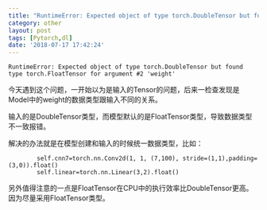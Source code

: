 ```yaml
---
title: "RuntimeError: Expected object of type torch.DoubleTensor but found type torch.FloatTensor for argument #2 'weight'解决办法"
category: other
layout: post
tags: [Pytorch,dl]
date: '2018-07-17 17:42:24'
---
```




```
RuntimeError: Expected object of type torch.DoubleTensor but found type torch.FloatTensor for argument #2 'weight'
```
今天遇到这个问题，一开始以为是输入的Tensor的问题，后来一检查发现是Model中的weight的数据类型跟输入不同的关系。

输入的是DoubleTensor类型，而模型默认的是FloatTensor类型，导致数据类型不一致报错。

解决的办法就是在模型创建和输入的时候统一数据类型，比如：
```
		self.cnn7=torch.nn.Conv2d(1, 1, (7,100), stride=(1,1),padding=(3,0)).float()
		self.linear=torch.nn.Linear(3,2).float()
```

另外值得注意的一点是FloatTensor在CPU中的执行效率比DoubleTensor更高。因为尽量采用FloatTensor类型。
